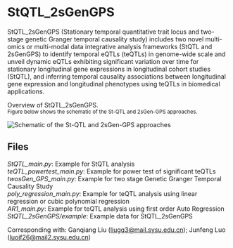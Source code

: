 # StQTL_2sGenGPS

StQTL_2sGenGPS (Stationary temporal quantitative trait locus and two-stage genetic Granger temporal causality study) includes two novel multi-omics or multi-modal data integrative analysis frameworks (StQTL and 2sGenGPS) to identify temporal eQTLs (teQTLs) in genome-wide scale and unveil dynamic eQTLs exhibiting significant variation over time for stationary longitudinal gene expressions in longitudinal cohort studies (StQTL), and inferring temporal causality associations between longitudinal gene expression and longitudinal phenotypes using teQTLs in biomedical applications.

Overview of StQTL_2sGenGPS. \
<sup>Figure below shows the schematic of the St-QTL and 2sGen-GPS approaches. <sup>

![Schematic of the St-QTL and 2sGen-GPS approaches](https://github.com/sixguns1984/StQTL_2sGenGPS/blob/main/workflow.png)


## Files
*StQTL_main.py*: Example for StQTL analysis\
*teQTL_powertest_main.py*: Example for power test of significant teQTLs\
*twosGen_GPS_main.py*: Example for two stage Genetic Granger Temporal Causality Study\
*poly_regression_main.py*: Example for teQTL analysis using linear regression or cubic polynomial regression\
*AR1_main.py*: Example for teQTL analysis using first order Auto Regression\
*StQTL_2sGenGPS/example*: Example data for StQTL_2sGenGPS

Corresponding with: Ganqiang Liu (liugq3@mail.sysu.edu.cn); Junfeng Luo (luojf26@mail2.sysu.edu.cn)
